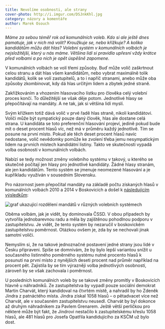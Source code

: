```yaml
---
title: Nevolíme osobnosti, ale strany
cover-photo: http://i.imgur.com/DSJnkKhl.jpg
category: názory a komentáře
author: Marek Osouch
---
```


*Máme za sebou téměř rok od komunálních voleb. Kdo si ale ještě dnes pamatuje, jak v nich má volit? Kroužkuje se, nebo křížkuje? A kolika kandidátům můžu dát hlas? Volební systém v komunálních volbách je nejsložitější, který u nás máme. Většina lidí si pravidla upřesní vždy krátce před volbami a po nich je opět úspěšně zapomene.*

V komunálních volbách se volí třemi způsoby. Buď může volič zaškrtnout celou stranu a dát hlas všem kandidátům, nebo vybrat maximálně tolik kandidátů, kolik se volí zastupitelů, a to i napříč stranami, anebo může oba způsoby zkombinovat, kdy dá hlas určitým lidem a zbytek jedné straně.

Zakřížkováním a vhozením hlasovacího lístku pro člověka celý volební proces končí. To důležitější se však děje potom. Jednotlivé hlasy se přepočítávají na mandáty. A ne tak, jak si většina lidí myslí.

Svým křížkem totiž dává volič v prvé řadě hlas straně, nikoli kandidátovi. Voliči může být sympatický pouze daný člověk, hlas ale dostane celá strana. U kandidáta se toto preferenční hlasování projeví, jedině pokud bude mít o deset procent hlasů víc, než má v průměru každý jednotlivě. Tím se posune na první místo. Pokud ale těch deset procent hlasů navíc nedostane, volič nevědomky pomůže ke zvolení třeba jemu nesympatickým lidem na prvních místech kandidátní listiny. Takto ve skutečnosti vypadá volba osobností v komunálních volbách.

Nabízí se tedy možnost změny volebního systému v takový, u kterého se skutečně počítají jen hlasy pro jednotlivé kandidáty. Žádné hlasy stranám, ale jen kandidátům. Tento systém se jmenuje neomezené hlasování a je kupříkladu využíván v sousedním Slovensku.

Pro názornost jsem přepočítal mandáty na základě počtu získaných hlasů v komunálních volbách 2010 a 2014 v Boskovicích a došel k [následujícím výsledkům](https://docs.google.com/spreadsheets/d/1_z_jPDt5EvxeWb0XOvP6qLcf7NBIPsCsMaJ13rrhiAk/edit?usp=sharing):

<img src="http://i.imgur.com/qJ3nteF.png" alt="graf ukazující rozdělení mandátů v různých volebních systémech" class="img-responsive img-popup" data-author="Ohlasy">

Oběma volbám, jak je vidět, by dominovala ČSSD. V obou případech by vytvořila jednobarevnou radu a měla by zajištěnou pohodlnou podporu v zastupitelstvu. Je vidět, že tento systém by nezaručil v boskovickém zastupitelstvu poměrnost. Otázkou ovšem je, zda by se nechovali jinak samotní voliči.

Nemyslím si, že na takové jednoznačné postavení jedné strany jsou lidé v Česku připraveni. Spíše se domnívám, že by bylo lepší variantou snížit u současného listinného poměrného systému nutné procento hlasů k posunutí na první místo z nynějších deseti procent nad průměr například na procent pět. Zajistila by se tím výrazněji volba jednotlivých osobností, zároveň by se však zachovala i poměrnost.

U posledních komunálních voleb by se takové změny promítly v Boskovicích hlavně u náhradníků. Ze zastupitelstva by vypadl pouze sociální demokrat Martin Charvát, který kandidoval na čtvrtém místě, a nahradil by ho Zdeněk Jindra z patnáctého místa. Jindra získal 1058 hlasů – o pětadvacet více než Charvát, ale v současném zastupitelstvu neusedl. Charvát by byl dokonce až druhým náhradníkem za Pavlem Grenarem. Ještě větší perličkou pro některé může být fakt, že Jindrovi nestačilo k zastupitelskému křeslu 1058 hlasů, ale 481 hlasů pro Josefa Opatřila kandidujícího za KSČM už bylo dost.